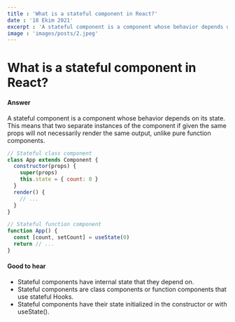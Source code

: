 ```yaml
---
title : 'What is a stateful component in React?'
date : '18 Ekim 2021'
excerpt : 'A stateful component is a component whose behavior depends on its state. This means...'
image : 'images/posts/2.jpeg'
---
```


# What is a stateful component in React?
#### Answer

A stateful component is a component whose behavior depends on its state. This means that two separate instances of the component if given the same props will not necessarily render the same output, unlike pure function components.

```js
// Stateful class component
class App extends Component {
  constructor(props) {
    super(props)
    this.state = { count: 0 }
  }
  render() {
    // ...
  }
}

// Stateful function component
function App() {
  const [count, setCount] = useState(0)
  return // ...
}
```

#### Good to hear

-   Stateful components have internal state that they depend on.
-   Stateful components are class components or function components that use stateful Hooks.
-   Stateful components have their state initialized in the constructor or with useState().